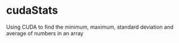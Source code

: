 # cudaStats
Using CUDA to find the minimum, maximum, standard deviation and average of numbers in an array
